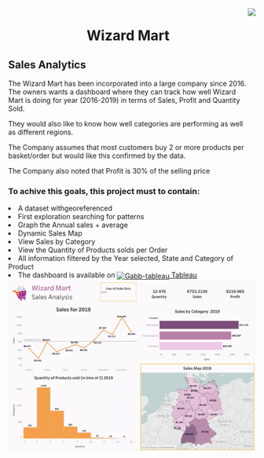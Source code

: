 <body>
<img align='right' height=400 src="https://i.pinimg.com/736x/a2/e9/2b/a2e92b4bdf0e324c32cfc6ed2b311e84--wizards-illustration-art.jpg"/> 
  <h1 align="center">Wizard Mart</h1>
  <h2>Sales Analytics</h2>
  <p>The Wizard Mart has been incorporated into a large company since 2016. The owners wants a dashboard where they can track how well Wizard Mart is doing for year (2016-2019) in terms of Sales, Profit and Quantity Sold.</p>
  <p>They would also like to know how well categories are performing as well as different regions.</p>
  <p>The Company assumes that most customers buy 2 or more products per basket/order but would like this confirmed by the data.</p>
  <p>The Company also noted that Profit is 30% of the selling price</p>  
  
  
  <h3>To achive this goals, this project must to contain:</h3>
  <li>A dataset withgeoreferenced</li>
  <li>First exploration searching for patterns</li>
  <li>Graph the Annual sales + average</li>
  <li>Dynamic Sales Map</li>
  <li>View Sales by Category</li>
  <li>View the Quantity of Products solds per Order</li>
  <li>All information filtered by the Year selected, State and Category of Product</li>
  
  <li>The dashboard is available on <a href='https://public.tableau.com/views/Sales_Analytics_WizardMart/Dashboard?:language=pt-BR&:display_count=n&:origin=viz_share_link'> <img align="center" alt="Gabb-tableau" height="45" width="40" src="https://user-images.githubusercontent.com/32903323/43256817-e40da78a-90c5-11e8-9c84-9471549a1259.png"/> Tableau</a></li>
  <div align='center'>
  <img src="https://github.com/gabrielalastra/Sales_Analysis_WizardMart/blob/main/Sales_Analysis.png?raw=true"/>
  </div>
</body>
